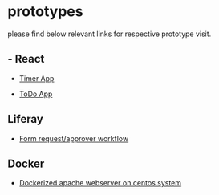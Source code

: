 # prototypes

please find below relevant links for respective prototype visit.

## - React

- [Timer App](https://github.com/sanket-patel-hub/prototypes/blob/master/react/react-timer/README.md)

- [ToDo App](https://github.com/sanket-patel-hub/prototypes/blob/master/react/react-todo/README.md)

## Liferay
- [Form request/approver workflow](https://github.com/sanket-patel-hub/prototypes/blob/master/liferay/food%20portal/README.md)

## Docker
- [Dockerized apache webserver on centos system](https://github.com/sanket-patel-hub/prototypes/blob/master/docker/centos-with-httpd/readme.md)
